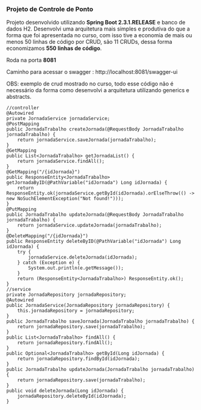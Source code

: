 ### Projeto de Controle de Ponto

Projeto desenvolvido utilizando <b>Spring Boot 2.3.1.RELEASE</b> e banco de dados H2.
Desenvolvi uma arquitetura mais simples e produtiva do que a forma que foi apresentada no curso, com isso tive a economia 
de mais ou menos 50 linhas de código por CRUD, são 11 CRUDs, dessa forma economizamos **550 linhas de código**.

Roda na porta <b>8081</b>

Caminho para acessar o swagger : http://localhost:8081/swagger-ui

OBS: exemplo de crud mostrado no curso, todo esse código não é necessário da forma como desenvolvi a arquitetura utilizando
generics e abstracts.

    //controller
    @Autowired
    private JornadaService jornadaService;
    @PostMapping
    public JornadaTrabalho createJornada(@RequestBody JornadaTrabalho jornadaTrabalho) {
        return jornadaService.saveJornada(jornadaTrabalho);
    }
    @GetMapping
    public List<JornadaTrabalho> getJornadaList() {
        return jornadaService.findAll();
    }
    @GetMapping("/{idJornada}")
    public ResponseEntity<JornadaTrabalho> getJornadaByID(@PathVariable("idJornada") Long idJornada) {
        return ResponseEntity.ok(jornadaService.getById(idJornada).orElseThrow(() -> new NoSuchElementException("Not found!")));
    }
    @PutMapping
    public JornadaTrabalho updateJornada(@RequestBody JornadaTrabalho jornadaTrabalho) {
        return jornadaService.updateJornada(jornadaTrabalho);
    }
    @DeleteMapping("/{idJornada}")
    public ResponseEntity deleteByID(@PathVariable("idJornada") Long idJornada) {
        try {
            jornadaService.deleteJornada(idJornada);
        } catch (Exception e) {
            System.out.println(e.getMessage());
        }
        return (ResponseEntity<JornadaTrabalho>) ResponseEntity.ok();
    }
    //service
    private JornadaRepository jornadaRepository;
    @Autowired
    public JornadaService(JornadaRepository jornadaRepository) {
        this.jornadaRepository = jornadaRepository;
    }
    public JornadaTrabalho saveJornada(JornadaTrabalho jornadaTrabalho) {
        return jornadaRepository.save(jornadaTrabalho);
    }
    public List<JornadaTrabalho> findAll() {
        return jornadaRepository.findAll();
    }
    public Optional<JornadaTrabalho> getById(Long idJornada) {
        return jornadaRepository.findById(idJornada);
    }
    public JornadaTrabalho updateJornada(JornadaTrabalho jornadaTrabalho) {
        return jornadaRepository.save(jornadaTrabalho);
    }
    public void deleteJornada(Long idJornada) {
        jornadaRepository.deleteById(idJornada);
    }

